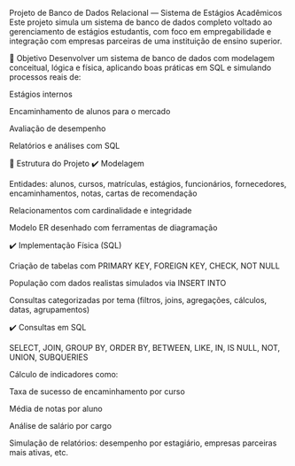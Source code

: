 Projeto de Banco de Dados Relacional — Sistema de Estágios Acadêmicos
Este projeto simula um sistema de banco de dados completo voltado ao gerenciamento de estágios estudantis, com foco em empregabilidade e integração com empresas parceiras de uma instituição de ensino superior.

🎯 Objetivo
Desenvolver um sistema de banco de dados com modelagem conceitual, lógica e física, aplicando boas práticas em SQL e simulando processos reais de:

Estágios internos

Encaminhamento de alunos para o mercado

Avaliação de desempenho

Relatórios e análises com SQL

🧩 Estrutura do Projeto
✔️ Modelagem

Entidades: alunos, cursos, matrículas, estágios, funcionários, fornecedores, encaminhamentos, notas, cartas de recomendação

Relacionamentos com cardinalidade e integridade

Modelo ER desenhado com ferramentas de diagramação

✔️ Implementação Física (SQL)

Criação de tabelas com PRIMARY KEY, FOREIGN KEY, CHECK, NOT NULL

População com dados realistas simulados via INSERT INTO

Consultas categorizadas por tema (filtros, joins, agregações, cálculos, datas, agrupamentos)

✔️ Consultas em SQL

SELECT, JOIN, GROUP BY, ORDER BY, BETWEEN, LIKE, IN, IS NULL, NOT, UNION, SUBQUERIES

Cálculo de indicadores como:

Taxa de sucesso de encaminhamento por curso

Média de notas por aluno

Análise de salário por cargo

Simulação de relatórios: desempenho por estagiário, empresas parceiras mais ativas, etc.
